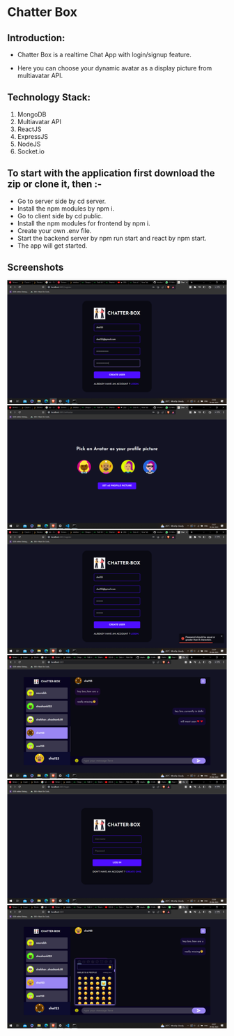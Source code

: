 # Chatter Box



## Introduction:
- Chatter Box is a realtime Chat App with login/signup feature.

- Here you can choose your dynamic avatar as a display picture from multiavatar API.


## Technology Stack:
  1) MongoDB
  2) Multiavatar API
  3) ReactJS
  4) ExpressJS
  5) NodeJS
  6) Socket.io
  
## To start with the application first download the zip or clone it, then :- 

- Go to server side by cd server.
- Install the npm modules by npm i.
- Go to client side by cd public.
- Install the npm modules for frontend by npm i.
- Create your own .env file.
- Start the backend server by npm run start and react by npm start.
- The app will get started. 


## Screenshots

![Screenshot 1](./images/p1.png)
![Screenshot 2](./images/p2.png)
![Screenshot 3](./images/p3.png)
![Screenshot 4](./images/p4.png)
![Screenshot 5](./images/p5.png)
![Screenshot 5](./images/p6.png)






